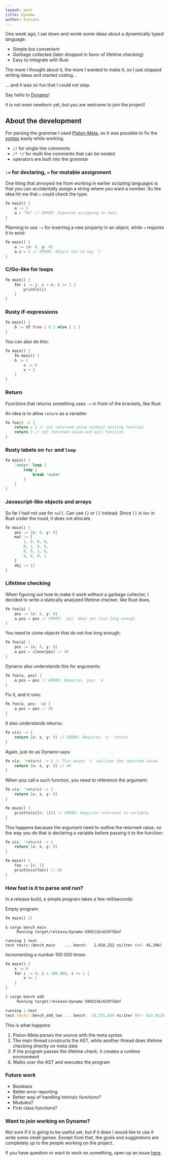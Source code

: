 ```yaml
---
layout: post
title: Dynamo
author: bvssvni
---
```


One week ago, I sat down and wrote some ideas about a dynamically typed language:

- Simple but convenient
- Garbage collected (later dropped in favor of lifetime checking)
- Easy to integrate with Rust

The more I thought about it, the more I wanted to make it,
so I just stopped writing ideas and started coding...

... and it was so fun that I could not stop.

Say hello to [Dynamo](https://github.com/PistonDevelopers/dynamo)!

It is not even newborn yet, but you are welcome to join the project!

## About the development

For parsing the grammar I used [Piston-Meta](https://github.com/pistondevelopers/meta),
so it was possible to fix the [syntax](https://github.com/PistonDevelopers/dynamo/blob/master/assets/syntax.txt) easily while working.

- `//` for single line comments
- `/* */` for multi line comments that can be nested
- operators are built into the grammar

### `:=` for declaring, `=` for mutable assignment

One thing that annoyed me from working in earlier scripting languages is that you can accidentally
assign a string where you want a number. So the idea hit me that `=` could check the type:

```rust
fn main() {
    a := 2
    a = "hi" // ERROR: Expected assigning to text
}
```

Planning to use `:=` for inserting a new property in an object, while `=` requires it to exist:

```rust
fn main() {
    a := {x: 0, y: 0}
    a.z = 2 // ERROR: Object has no key `z`
}
```

### C/Go-like for loops

```rust
fn main() {
    for i := j; i < n; i += 1 {
        println(i)
    }
}
```

### Rusty if-expressions

```rust
fn main() {
    b := if true { 0 } else { 1 }
}
```

You can also do this:

```rust
fn main() {
    fn main() {
    b := {
        x := 0
        x + 5
    }
}
```

### Return

Functions that returns something uses `->` in front of the brackets, like Rust.

An idea is to allow `return` as a variable:

```rust
fn foo() -> {
    return = 2 // set returned value without exiting function
    return 3 // set returned value and exit function
}
```

### Rusty labels on `for` and `loop`

```rust
fn main() {
    'outer: loop {
        loop {
            break 'outer
        }
    }
}
```

### Javascript-like objects and arrays

So far I had not use for `null`. Can use `{}` or `[]` instead.
Since `[]` is `Vec` in Rust under the hood, it does not allocate.

```rust
fn main() {
    pos := {x: 0, y: 0}
    mat := [
        1, 0, 0, 0,
        0, 1, 0, 0,
        0, 0, 1, 0,
        0, 0, 0, 1
    ]
    obj := {}
}
```

### Lifetime checking

When figuring out how to make it work without a garbage collector,
I decided to write a statically analyzed lifetime checker, like Rust does.

```rust
fn foo(a) {
    pos := {x: 0, y: 0}
    a.pos = pos // ERROR: `pos` does not live long enough
}
```

You need to clone objects that do not live long enough:

```rust
fn foo(a) {
    pos := {x: 0, y: 0}
    a.pos = clone(pos) // OK
}
```

Dynamo also understands this for arguments:

```rust
fn foo(a, pos) {
    a.pos = pos // ERROR: Requires `pos: 'a`
}
```

Fix it, and it runs:

```rust
fn foo(a, pos: 'a) {
    a.pos = pos // OK
}
```

It also understands returns:

```rust
fn x(x) -> {
    return {x: x, y: 0} // ERROR: Requires `x: 'return`
}
```

Again, just do as Dynamo says:

```rust
fn x(x: 'return) -> { // This means `x` outlives the returned value
    return {x: x, y: 0} // OK
}
```

When you call a such function, you need to reference the argument:

```rust
fn x(x: 'return) -> {
    return {x: x, y: 0}
}

fn main() {
    println(x([0, 1])) // ERROR: Requires reference to variable
}
```

This happens because the argument need to outlive the returned value,
so the way you do that is declaring a variable before passing it to the function:

```rust
fn x(x: 'return) -> {
    return {x: x, y: 0}
}

fn main() {
    foo := [0, 1]
    println(x(foo)) // OK
}
```

### How fast is it to parse and run?

In a release build, a simple program takes a few milliseconds:

Empty program:

```rust
fn main() {}
```

```
$ cargo bench main
     Running target/release/dynamo-599221bc629f58af

running 1 test
test tests::bench_main    ... bench:   2,018,252 ns/iter (+/- 45,396)
```

Incrementing a number 100 000 times:

```rust
fn main() {
    x := 0
    for i := 0; i < 100_000; i += 1 {
        x += 1
    }
}
```

```rust
$ cargo bench add
     Running target/release/dynamo-599221bc629f58af

running 1 test
test tests::bench_add_two ... bench:  23,731,639 ns/iter (+/- 627,911)
```

This is what happens:

1. Piston-Meta parses the source with the meta syntax
2. The main thread constructs the AST, while another thread does lifetime checking directly on meta data
3. If the program passes the lifetime check, it creates a runtime environment
4. Walks over the AST and executes the program

### Future work

- Booleans
- Better error reporting
- Better way of handling intrinsic functions?
- Modules?
- First class functions?

### Want to join working on Dynamo?

Not sure if it is going to be useful yet, but if it does I would like to use it write some small games.
Except from that, the goals and suggestions are completely up to the people working on the project.

If you have question or want to work on something, open up an issue [here](https://github.com/PistonDevelopers/dynamo/issues).
